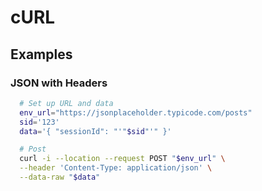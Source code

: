 # cURL
## Examples
### JSON with Headers

  ```sh
    # Set up URL and data
    env_url="https://jsonplaceholder.typicode.com/posts"
    sid='123'
    data='{ "sessionId": "'"$sid"'" }'

    # Post
    curl -i --location --request POST "$env_url" \
    --header 'Content-Type: application/json' \
    --data-raw "$data"
  ```
